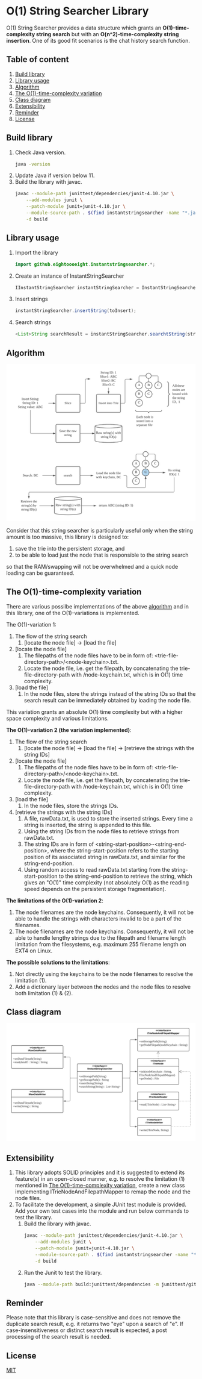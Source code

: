 # O(1) String Searcher Library

O(1) String Searcher provides a data structure which grants an **O(1)-time-complexity string search** but with an **O(n^2)-time-complexity string insertion**. One of its good fit scenarios is the chat history search function.

## Table of content

1. [Build library](#build-library)
1. [Library usage](#library-usage)
1. [Algorithm](#algorithm)
1. [The O(1)-time-complexity variation](#the-o1-time-complexity-variation)
1. [Class diagram](#class-diagram)
1. [Extensibility](#extensibility)
1. [Reminder](#reminder)
1. [License](#license)

## Build library

1. Check Java version.
    ```bash
    java -version
    ```
1. Update Java if version below 11.
1. Build the library with javac.
    ```bash cd <O(1)-string-searcher-directory>
    javac --module-path junittest/dependencies/junit-4.10.jar \
        --add-modules junit \
        --patch-module junit=junit-4.10.jar \
        --module-source-path . $(find instantstringsearcher -name "*.java") \
        -d build
    ```

## Library usage

1. Import the library
    ```java
    import github.eightoooeight.instantstringsearcher.*;
    ```
1. Create an instance of InstantStringSearcher
    ```java
    IInstantStringSearcher instantStringSearcher = InstantStringSearcher.getInstance();
    ```
1. Insert strings
    ```java
    instantStringSearcher.insertString(toInsert);
    ```
1. Search strings
    ```java
    <List>String searchResult = instantStringSearcher.searchtString(strToSearch);
    ```

## Algorithm

![Algorithm figure][algo-figure]

Consider that this string searcher is particularly useful only when the string amount is too massive, this library is designed to:

1. save the trie into the persistent storage, and
1. to be able to load just the node that is responsible to the string search

so that the RAM/swapping will not be overwhelmed and a quick node loading can be guaranteed.

## The O(1)-time-complexity variation

There are various possilbe implementations of the above [algorithm](#algorithm) and in this library, one of the O(1)-variations is implemented.

The O(1)-variation 1:

1. The flow of the string search
    1. [locate the node file] -> [load the file]
1. [locate the node file]
    1. The filepaths of the node files have to be in form of:  \<trie-file-directory-path\>/\<node-keychain\>.txt.
    1. Locate the node file, i.e. get the filepath, by concatenating the trie-file-directory-path with /node-keychain.txt, which is in O(1) time complexity.
1. [load the file]
    1. In the node files, store the strings instead of the string IDs so that the search result can be immediately obtained by loading the node file.

This variation grants an absolute O(1) time complexity but with a higher space complexity and various limitations.

**The O(1)-variation 2 (the variation implemented)**:

1. The flow of the string search
    1. [locate the node file] -> [load the file] -> [retrieve the strings with the string IDs]
1. [locate the node file]
    1. The filepaths of the node files have to be in form of:  \<trie-file-directory-path\>/\<node-keychain\>.txt.
    1. Locate the node file, i.e. get the filepath, by concatenating the trie-file-directory-path with /node-keychain.txt, which is in O(1) time complexity.
1. [load the file]
    1. In the node files, store the strings IDs.
1. [retrieve the strings with the string IDs]
    1. A file, rawData.txt, is used to store the inserted strings. Every time a string is inserted, the string is appended to this file.
    1. Using the string IDs from the node files to retrieve strings from rawData.txt.
    1. The string IDs are in form of \<string-start-position\>-\<string-end-position\>, where the string-start-position refers to the starting position of its associated string in rawData.txt, and similar for the string-end-position.
    1. Using random access to read rawData.txt starting from the string-start-position to the string-end-position to retrieve the string, which gives an "O(1)" time complexity (not absolutely O(1) as the reading speed depends on the persistent storage fragmentation).

**The limitations of the O(1)-variation 2**:

1. The node filenames are the node keychains. Consequently, it will not be able to handle the strings with characters invalid to be a part of the filenames.
1. The node filenames are the node keychains. Consequently, it will not be able to handle lengthy strings due to the filepath and filename length limitation from the filesystems, e.g. maximum 255 filename length on EXT4 on Linux.

**The possible solutions to the limitations**:

1. Not directly using the keychains to be the node filenames to resolve the limitation (1).
1. Add a dictionary layer between the nodes and the node files to resolve both limitation (1) & (2).

## Class diagram

![Class diagram][class-diagram]

## Extensibility

1. This library adopts SOLID principles and it is suggested to extend its feature(s) in an open-closed manner, e.g. to resolve the limitation (1) mentioned in [The O(1)-time-complexity variation](#the-o1-time-complexity-variation), create a new class implementing ITrieNodeAndFilepathMapper to remap the node and the node files.
1. To facilitate the development, a simple JUnit test module is provided. Add your own test cases into the module and run below commands to test the library.
    1. Build the library with javac.
        ```bash cd <O(1)-string-searcher-directory>
        javac --module-path junittest/dependencies/junit-4.10.jar \
            --add-modules junit \
            --patch-module junit=junit-4.10.jar \
            --module-source-path . $(find instantstringsearcher -name "*.java")  $(find junittest -name "*.java") \
            -d build
        ```
    1. Run the Junit to test the library.
        ```bash
        java --module-path build:junittest/dependencies -m junittest/github.eightoooeight.instantstringsearcher.junittest.TestRunner
        ```

## Reminder

Please note that this library is case-sensitive and does not remove the duplicate search result, e.g. it returns two "eye" upon a search of "e". If case-insensitiveness or distinct search result is expected, a post processing of the search result is needed.

## License

[MIT][MIT-license]

[MIT-license]: LICENSE
[class-diagram]: docs/class-diagram.png
[algo-figure]: docs/algo.png
